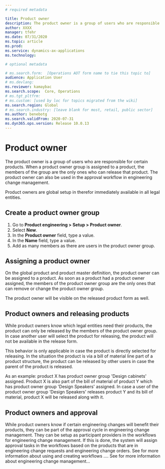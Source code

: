 ```yaml
---
# required metadata

title: Product owner
description: The product owner is a group of users who are responsible for certain products. When a product owner group is assigned to a product, the members of the group are the only ones who can release that product. The product owner can also be used in the approval workflow.
author: XXXX
manager: tfehr
ms.date: 07/31/2020
ms.topic: article
ms.prod: 
ms.service: dynamics-ax-applications
ms.technology: 

# optional metadata

# ms.search.form:  [Operations AOT form name to tie this topic to]
audience: Application User
# ms.devlang: 
ms.reviewer: kamaybac
ms.search.scope:  Core, Operations
# ms.tgt_pltfrm: 
# ms.custom: [used by loc for topics migrated from the wiki]
ms.search.region: Global
# ms.search.industry: [leave blank for most, retail, public sector]
ms.author: benebotg
ms.search.validFrom: 2020-07-31
ms.dyn365.ops.version: Release 10.0.13
---
```


# Product owner

The product owner is a group of users who are responsible for certain products. When a product owner group is assigned to a product, the members of the group are the only ones who can release that product. The product owner can also be used in the approval workflow in engineering change management.

Product owners are global setup in therefor immediately available in all legal entities.

## Create a product owner group

1. Go to **Product engineering \> Setup \> Product owner**.
2. Select **New**.
3. In the **Product owner** field, type a value.
4. In the **Name** field, type a value.
5. Add as many members as there are users in the product owner group.

## Assigning a product owner

On the global product and product master definition, the product owner can be assigned to a product. As soon as a product had a product owner assigned, the members of the product owner group are the only ones that can remove or change the product owner group.

The product owner will be visible on the released product form as well.

## Product owners and releasing products

While product owners know which legal entities need their products, the product can only be released by the members of the product owner group. In case another user will select the product for releasing, the product will not be available in the release form.

This behavior is only applicable in case the product is directly selected for releasing. In the situation the product is via a bill of material line part of a product structure, the product can be released by other users in case the parent of the product is released.

As an example: product X has product owner group &#39;Design cabinets&#39; assigned. Product X is also part of the bill of material of product Y which has product owner group &#39;Design Speakers&#39; assigned. In case a user of the product owner group &#39;Design Speakers&#39; releases product Y and its bill of material, product X will be released along with it.

## Product owners and approval

While product owners know if certain engineering changes will benefit their products, they can be part of the approval cycle in engineering change management. They can be setup as participant providers in the workflows for engineering change management. If this is done, the system will assign approval tasks in the workflows based on the products that are in engineering change requests and engineering change orders. See for more information about using and creating workflows .... See for more information about engineering change management…